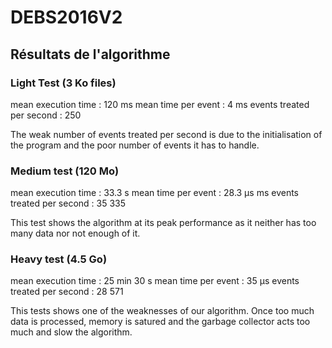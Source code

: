 # DEBS2016V2

## Résultats de l'algorithme

### Light Test (3 Ko files)

mean execution time : 120 ms
mean time per event : 4 ms
events treated per second : 250

The weak number of events treated per second is due to the initialisation of the program and the poor number of events it has to handle.

### Medium test (120 Mo)

mean execution time : 33.3 s
mean time per event : 28.3 µs ms
events treated per second : 35 335

This test shows the algorithm at its peak performance as it neither has too many data nor not enough of it.

### Heavy test (4.5 Go)

mean execution time : 25 min 30 s
mean time per event : 35 µs
events treated per second : 28 571

This tests shows one of the weaknesses of our algorithm. Once too much data is processed, memory is satured and the garbage collector acts too much and slow the algorithm.
